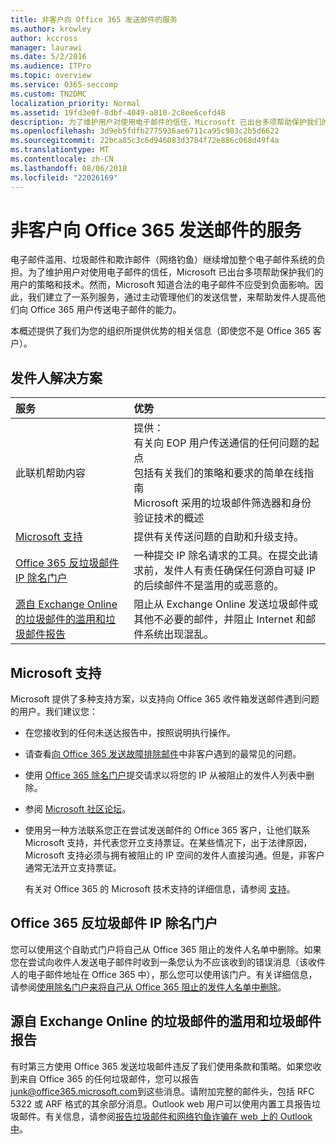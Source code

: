 ```yaml
---
title: 非客户向 Office 365 发送邮件的服务
ms.author: krowley
author: kccross
manager: laurawi
ms.date: 5/2/2016
ms.audience: ITPro
ms.topic: overview
ms.service: O365-seccomp
ms.custom: TN2DMC
localization_priority: Normal
ms.assetid: 19fd3e0f-8dbf-4049-a810-2c8ee6cefd48
description: 为了维护用户对使用电子邮件的信任，Microsoft 已出台多项帮助保护我们的用户的策略和技术。
ms.openlocfilehash: 3d9eb5fdfb2775936ae6711ca95c983c2b5d6622
ms.sourcegitcommit: 22bca85c3c6d946083d3784f72e886c068d49f4a
ms.translationtype: MT
ms.contentlocale: zh-CN
ms.lasthandoff: 08/06/2018
ms.locfileid: "22026169"
---
```

# <a name="services-for-non-customers-sending-mail-to-office-365"></a>非客户向 Office 365 发送邮件的服务
  
电子邮件滥用、垃圾邮件和欺诈邮件（网络钓鱼）继续增加整个电子邮件系统的负担。为了维护用户对使用电子邮件的信任，Microsoft 已出台多项帮助保护我们的用户的策略和技术。然而，Microsoft 知道合法的电子邮件不应受到负面影响。因此，我们建立了一系列服务，通过主动管理他们的发送信誉，来帮助发件人提高他们向 Office 365 用户传送电子邮件的能力。
  
本概述提供了我们为您的组织所提供优势的相关信息（即使您不是 Office 365 客户）。
  
## <a name="sender-solutions"></a>发件人解决方案
<a name="sectionSection0"> </a>

|**服务**|**优势**|
|:-----|:-----|
|此联机帮助内容  <br/> | 提供：  <br/>  有关向 EOP 用户传送通信的任何问题的起点  <br/>  包括有关我们的策略和要求的简单在线指南  <br/>  Microsoft 采用的垃圾邮件筛选器和身份验证技术的概述  <br/> |
|[Microsoft 支持](services-for-non-customers.md#AboutSupport) <br/> |提供有关传送问题的自助和升级支持。  <br/> |
|[Office 365 反垃圾邮件 IP 除名门户](services-for-non-customers.md#DelistPortal) <br/> |一种提交 IP 除名请求的工具。在提交此请求前，发件人有责任确保任何源自可疑 IP 的后续邮件不是滥用的或恶意的。  <br/> |
|[源自 Exchange Online 的垃圾邮件的滥用和垃圾邮件报告](services-for-non-customers.md#ReportOurJunk) <br/> |阻止从 Exchange Online 发送垃圾邮件或其他不必要的邮件，并阻止 Internet 和邮件系统出现混乱。  <br/> |
   
## <a name="microsoft-support"></a>Microsoft 支持
<a name="AboutSupport"> </a>

Microsoft 提供了多种支持方案，以支持向 Office 365 收件箱发送邮件遇到问题的用户。我们建议您：
  
- 在您接收到的任何未送达报告中，按照说明执行操作。
    
- 请查看[向 Office 365 发送故障排除邮件](troubleshooting-mail-sent-to-office-365.md)中非客户遇到的最常见的问题。
    
- 使用 [Office 365 除名门户](https://sender.office.com)提交请求以将您的 IP 从被阻止的发件人列表中删除。 
    
- 参阅 [Microsoft 社区论坛](https://community.office365.com/en-us/f/)。
    
- 使用另一种方法联系您正在尝试发送邮件的 Office 365 客户，让他们联系 Microsoft 支持，并代表您开立支持票证。在某些情况下，出于法律原因，Microsoft 支持必须与拥有被阻止的 IP 空间的发件人直接沟通。但是，非客户通常无法开立支持票证。
    
     有关对 Office 365 的 Microsoft 技术支持的详细信息，请参阅 [支持](https://technet.microsoft.com/library/office-365-support.aspx)。
    
## <a name="office-365-anti-spam-ip-delist-portal"></a>Office 365 反垃圾邮件 IP 除名门户
<a name="DelistPortal"> </a>

您可以使用这个自助式门户将自己从 Office 365 阻止的发件人名单中删除。如果您在尝试向收件人发送电子邮件时收到一条您认为不应该收到的错误消息（该收件人的电子邮件地址在 Office 365 中），那么您可以使用该门户。有关详细信息，请参阅[使用除名门户来将自己从 Office 365 阻止的发件人名单中删除](use-the-delist-portal-to-remove-yourself-from-the-office-365-blocked-senders-lis.md)。
  
## <a name="abuse-and-spam-reporting-for-junk-email-originating-from-exchange-online"></a>源自 Exchange Online 的垃圾邮件的滥用和垃圾邮件报告
<a name="ReportOurJunk"> </a>

有时第三方使用 Office 365 发送垃圾邮件违反了我们使用条款和策略。如果您收到来自 Office 365 的任何垃圾邮件，您可以报告[junk@office365.microsoft.com](mailto:junk@office365.microsoft.com)到这些消息。请附加完整的邮件头，包括 RFC 5322 或 ARF 格式的其余部分消息。Outlook web 用户可以使用内置工具报告垃圾邮件。有关信息，请参阅[报告垃圾邮件和网络钓鱼诈骗在 web 上的 Outlook 中](report-junk-email-and-phishing-scams-in-outlook-on-the-web-eop.md)。
  

